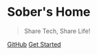 <!-- ![logo](_media/icon.jpg) -->

# Sober's Home

> Share Tech, Share Life!

<!-- - 简单、轻便 (压缩后 ~21kB)
- 无需生成 html 文件
- 众多主题 -->

[GitHub](https://github.com/docsifyjs/docsify/)
[Get Started](#Home)